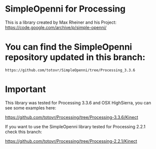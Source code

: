 # SimpleOpenni for Processing 

This is a library created by Max Rheiner and his Project: https://code.google.com/archive/p/simple-openni/

# You can find the SimpleOpenni repository updated in this branch:

    https://github.com/totovr/SimpleOpenni/tree/Processing_3.3.6

# Important 

This library was tested for Processing 3.3.6 and OSX HighSierra, you can see some examples here:

  https://github.com/totovr/Processing/tree/Processing-3.3.6/Kinect

If you want to use the SimpleOpenni library tested for Processing 2.2.1 check this branch:

  https://github.com/totovr/Processing/tree/Processing-2.2.1/Kinect
  
  
